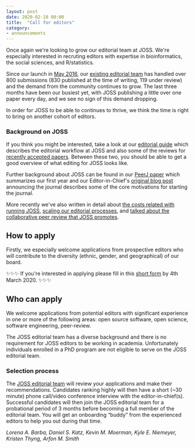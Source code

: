 ```yaml
---
layout: post
date: 2020-02-10 00:00
title:  "Call for editors"
category:
- announcements
---
```


Once again we're looking to grow our editorial team at JOSS. We're especially interested in recruting editors with expertise in bioinformatics, the social sciences, and R/statistics.

Since our launch in [May 2016](https://www.arfon.org/announcing-the-journal-of-open-source-software), our [existing editorial team](http://joss.theoj.org/about#editorial_board) has handled over 800 submissions (830 published at the time of writing, 119 under review) and the demand from the community continues to grow. The last three months have been our busiest yet, with JOSS publishing a little over one paper every day, and we see no sign of this demand dropping.

In order for JOSS to be able to continues to thrive, we think the time is right to bring on another cohort of editors.

### Background on JOSS

If you think you might be interested, take a look at our [editorial guide](https://joss.readthedocs.io/en/latest/editing.html) which describes the editorial workflow at JOSS and also some of the reviews for [recently accepted papers](https://github.com/openjournals/joss-reviews/issues?utf8=%E2%9C%93&q=is%3Aclosed+label%3Aaccepted+). Between these two, you should be able to get a good overview of what editing for JOSS looks like.

Further background about JOSS can be found in our [PeerJ paper](https://peerj.com/articles/cs-147/) which summarizes our first year and our Editor-in-Chief's [original blog post](http://arfon.org/announcing-the-journal-of-open-source-software/index.html) announcing the journal describes some of the core motivations for starting the journal.

More recently we've also written in detail about [the costs related with running JOSS](https://blog.joss.theoj.org/2019/06/cost-models-for-running-an-online-open-journal), [scaling our editorial processes](https://blog.joss.theoj.org/2019/07/scaling), and [talked about the collaborative peer review that JOSS promotes](https://www.youtube.com/watch?v=niRiyaErqwQ).

## How to apply

Firstly, we especially welcome applications from prospective editors who will contribute to the diversity (ethnic, gender, and geographical) of our board.

✨✨✨ If you're interested in applying please fill in this [short form](https://forms.gle/JhHQWbnJCkPrnEeG6) by 4th March 2020. ✨✨✨

## Who can apply

We welcome applications from potential editors with significant experience in one or more of the following areas: open source software, open science, software engineering, peer-review.

The JOSS editorial team has a diverse background and there is no requirement for JOSS editors to be working in academia. Unfortunately individuals enrolled in a PhD program are not eligible to serve on the JOSS editorial team.

### Selection process

The [JOSS editorial team](http://joss.theoj.org/about#editorial_board) will review your applications and make their recommendations. Candidates ranking highly will then have a short (~30 minute) phone call/video conference interview with the editor-in-chief(s). Successful candidates will then join the JOSS editorial team for a probational period of 3 months before becoming a full member of the editorial team. You will get an onboarding “buddy” from the experienced editors to help you out during that time.

_Lorena A. Barba, Daniel S. Katz, Kevin M. Moerman, Kyle E. Niemeyer, Kristen Thyng, Arfon M. Smith_
